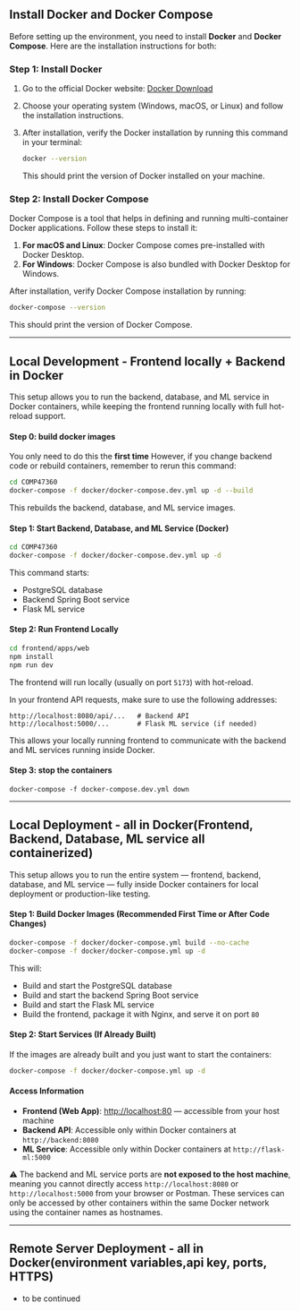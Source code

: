 ## Install Docker and Docker Compose

Before setting up the environment, you need to install **Docker** and **Docker Compose**. Here are the installation instructions for both:

### **Step 1: Install Docker**

1. Go to the official Docker website: [Docker Download](https://www.docker.com/get-started)
2. Choose your operating system (Windows, macOS, or Linux) and follow the installation instructions.
3. After installation, verify the Docker installation by running this command in your terminal:

   ```bash
   docker --version
   ```

   This should print the version of Docker installed on your machine.

### **Step 2: Install Docker Compose**

Docker Compose is a tool that helps in defining and running multi-container Docker applications. Follow these steps to install it:

1. **For macOS and Linux**: Docker Compose comes pre-installed with Docker Desktop.
2. **For Windows**: Docker Compose is also bundled with Docker Desktop for Windows.

After installation, verify Docker Compose installation by running:

```bash
docker-compose --version
```

This should print the version of Docker Compose.

---

## Local Development - Frontend locally + Backend in Docker

This setup allows you to run the backend, database, and ML service in Docker containers, while keeping the frontend running locally with full hot-reload support.

#### **Step 0: build docker images**

You only need to do this the **first time** However, if you change backend code or rebuild containers, remember to rerun this command:

```bash
cd COMP47360
docker-compose -f docker/docker-compose.dev.yml up -d --build
```

This rebuilds the backend, database, and ML service images.

#### **Step 1: Start Backend, Database, and ML Service (Docker)**

```bash
cd COMP47360
docker-compose -f docker/docker-compose.dev.yml up -d
```

This command starts:

- PostgreSQL database
- Backend Spring Boot service
- Flask ML service

#### **Step 2: Run Frontend Locally**

```bash
cd frontend/apps/web
npm install
npm run dev
```

The frontend will run locally (usually on port `5173`) with hot-reload.

In your frontend API requests, make sure to use the following addresses:

```
http://localhost:8080/api/...   # Backend API
http://localhost:5000/...       # Flask ML service (if needed)
```

This allows your locally running frontend to communicate with the backend and ML services running inside Docker.

#### **Step 3: stop the containers**

```
docker-compose -f docker-compose.dev.yml down
```

---

## Local Deployment - all in Docker(Frontend, Backend, Database, ML service all containerized)

This setup allows you to run the entire system — frontend, backend, database, and ML service — fully inside Docker containers for local deployment or production-like testing.

#### **Step 1: Build Docker Images (Recommended First Time or After Code Changes)**

```bash
docker-compose -f docker/docker-compose.yml build --no-cache
docker-compose -f docker/docker-compose.yml up -d
```

This will:

- Build and start the PostgreSQL database
- Build and start the backend Spring Boot service
- Build and start the Flask ML service
- Build the frontend, package it with Nginx, and serve it on port `80`

#### **Step 2: Start Services (If Already Built)**

If the images are already built and you just want to start the containers:

```bash
docker-compose -f docker/docker-compose.yml up -d
```

#### **Access Information**

- **Frontend (Web App)**: [http://localhost:80](http://localhost:80) — accessible from your host machine
- **Backend API**: Accessible only within Docker containers at `http://backend:8080`
- **ML Service**: Accessible only within Docker containers at `http://flask-ml:5000`

⚠️ The backend and ML service ports are **not exposed to the host machine**, meaning you cannot directly access `http://localhost:8080` or `http://localhost:5000` from your browser or Postman. These services can only be accessed by other containers within the same Docker network using the container names as hostnames.

---

## Remote Server Deployment - all in Docker(environment variables,api key, ports, HTTPS)

- to be continued
